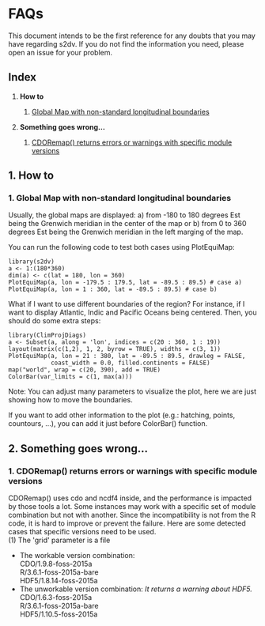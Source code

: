 # FAQs

This document intends to be the first reference for any doubts that you may have regarding s2dv. If you do not find the information you need, please open an issue for your problem.

## Index
1. **How to**
   1. [Global Map with non-standard longitudinal boundaries](#1-global-map-with-non-standard-longitudinal-boundaries)

2. **Something goes wrong...**  
   1. [CDORemap() returns errors or warnings with specific module versions](#1-cdoremap-returns-errors-or-warnings-with-specific-module-versions)


## 1. How to

### 1. Global Map with non-standard longitudinal boundaries

Usually, the global maps are displayed:
  a) from -180 to 180 degrees Est being the Grenwich meridian in the center of the map or
  b) from 0 to 360 degrees Est being the Grenwich meridian in the left marging of the map.

You can run the following code to test both cases using PlotEquiMap:

```
library(s2dv)
a <- 1:(180*360)
dim(a) <- c(lat = 180, lon = 360)
PlotEquiMap(a, lon = -179.5 : 179.5, lat = -89.5 : 89.5) # case a)
PlotEquiMap(a, lon = 1 : 360, lat = -89.5 : 89.5) # case b)
```

What if I want to use different boundaries of the region? For instance, if I want to display Atlantic, Indic and Pacific Oceans being centered. Then, you should do some extra steps:

```
library(ClimProjDiags)
a <- Subset(a, along = 'lon', indices = c(20 : 360, 1 : 19))
layout(matrix(c(1,2), 1, 2, byrow = TRUE), widths = c(3, 1))
PlotEquiMap(a, lon = 21 : 380, lat = -89.5 : 89.5, drawleg = FALSE,
            coast_width = 0.0, filled.continents = FALSE)
map("world", wrap = c(20, 390), add = TRUE)
ColorBar(var_limits = c(1, max(a)))
```

Note: You can adjust many parameters to visualize the plot, here we are just showing how to move the boundaries.

If you want to add other information to the plot (e.g.: hatching, points, countours, ...), you can add it just before ColorBar() function.



## 2. Something goes wrong...  

### 1. CDORemap() returns errors or warnings with specific module versions  
CDORemap() uses cdo and ncdf4 inside, and the performance is impacted by those tools a lot. 
Some instances may work with a specific set of module combination but not with another. 
Since the incompatibility is not from the R code, it is hard to improve or prevent the failure. 
Here are some detected cases that specific versions need to be used.  
(1) The 'grid' parameter is a file  
- The workable version combination:  
CDO/1.9.8-foss-2015a  
R/3.6.1-foss-2015a-bare  
HDF5/1.8.14-foss-2015a  
- The unworkable version combination:
_It returns a warning about HDF5._  
CDO/1.6.3-foss-2015a  
R/3.6.1-foss-2015a-bare  
HDF5/1.10.5-foss-2015a  





